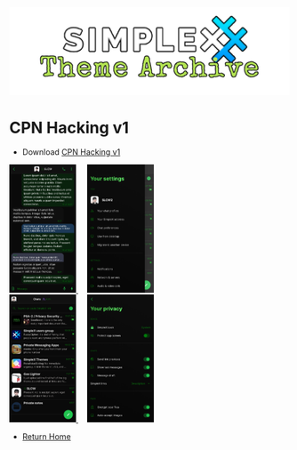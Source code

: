 ![SxC Theme Archive Banner](../resources/SxC_themeBanner.png)

# CPN Hacking v1

* Download [CPN Hacking v1](../themes/SxC_CPN_Hacking-v1.theme)

<a href="../screenshots/SxC_CPN_Hacking-v101.jpg" target="_blank">
	<img src="../screenshots/SxC_CPN_Hacking-v101.jpg" width="120">
</a>&nbsp;&nbsp;&nbsp;
<a href="../screenshots/SxC_CPN_Hacking-v102.jpg" target="_blank">
	<img src="../screenshots/SxC_CPN_Hacking-v102.jpg" width="120">
</a>
<br>
<a href="../screenshots/SxC_CPN_Hacking-v103.jpg" target="_blank">
	<img src="../screenshots/SxC_CPN_Hacking-v103.jpg" width="120">
</a>&nbsp;&nbsp;&nbsp;
<a href="../screenshots/SxC_CPN_Hacking-v104.jpg" target="_blank">
	<img src="../screenshots/SxC_CPN_Hacking-v104.jpg" width="120">
</a>

* [Return Home](../)